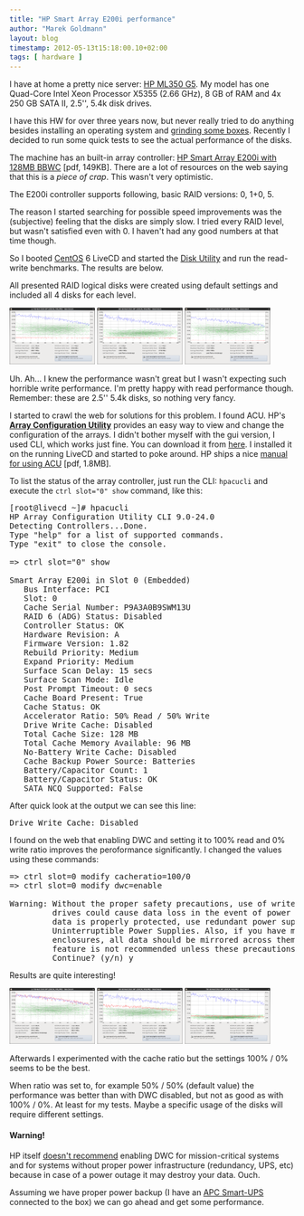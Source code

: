 ```yaml
---
title: "HP Smart Array E200i performance"
author: "Marek Goldmann"
layout: blog
timestamp: 2012-05-13t15:18:00.10+02:00
tags: [ hardware ]
---
```


I have at home a pretty nice server: [HP ML350 G5](http://h18004.www1.hp.com/products/quickspecs/12475_na/12475_na.HTML). My model has one Quad-Core Intel Xeon Processor X5355 (2.66 GHz), 8 GB of RAM and 4x 250 GB SATA II, 2.5'', 5.4k disk drives.

I have this HW for over three years now, but never really tried to do anything besides installing an operating system and [grinding some boxes](http://boxgrinder.org/). Recently I decided to run some quick tests to see the actual performance of the disks.

The machine has an built-in array controller: [HP Smart Array E200i with 128MB BBWC](http://h18000.www1.hp.com/products/quickspecs/DS_00055/DS_00055.PDF) [pdf, 149KB]. There are a lot of resources on the web saying that this is a *piece of crap*. This wasn't very optimistic.

The E200i controller supports following, basic RAID versions: 0, 1+0, 5.

The reason I started searching for possible speed improvements was the (subjective) feeling that the disks are simply slow. I tried every RAID level, but wasn't satisfied even with 0. I haven't had any good numbers at that time though.

So I booted [CentOS](http://centos.org/) 6 LiveCD and started the [Disk Utility](http://en.wikipedia.org/wiki/Palimpsest_Disk_Utility) and run the read-write benchmarks. The results are below.

<div class="alert alert-info">
All presented RAID logical disks were created using default settings and included all 4 disks for each level.
</div>

<a rel="without" class="picture" href="/images/raid/raid0.png" title="Default RAID 0"><img style="width: 30%;" alt="RAID 0 without DWC" src="/images/raid/raid0.png" /></a>
<a rel="without" class="picture" href="/images/raid/raid10.png" title="Default RAID 1+0"><img style="width: 30%;" alt="RAID 1+0 without DWC" src="/images/raid/raid10.png" /></a>
<a rel="without" class="picture" href="/images/raid/raid5.png" title="Default RAID 5"><img style="width: 30%;" alt="RAID 5 without DWC" src="/images/raid/raid5.png" /></a>

Uh. Ah... I knew the performance wasn't great but I wasn't expecting such horrible write performance. I'm pretty happy with read performance though. Remember: these are 2.5'' 5.4k disks, so nothing very fancy.

I started to crawl the web for solutions for this problem. I found ACU. HP's **[Array Configuration Utility](http://h18004.www1.hp.com/products/servers/proliantstorage/software-management/acumatrix/index.html)** provides an easy way to view and change the configuration of the arrays. I didn't bother myself with the gui version, I used CLI, which works just fine. You can download it from [here](http://h20000.www2.hp.com/bizsupport/TechSupport/DriverDownload.jsp?prodNameId=468781&amp;lang=en&amp;cc=us&amp;prodTypeId=18964&amp;prodSeriesId=468780&amp;taskId=135). I installed it on the running LiveCD and started to poke around. HP ships a nice [manual for using ACU](http://h20000.www2.hp.com/bizsupport/TechSupport/CoreRedirect.jsp?redirectReason=DocIndexPDF&amp;prodSeriesId=468780&amp;targetPage=http%3A%2F%2Fbizsupport1.austin.hp.com%2Fbc%2Fdocs%2Fsupport%2FSupportManual%2Fc00729544%2Fc00729544.pdf) [pdf, 1.8MB].

To list the status of the array controller, just run the CLI: `hpacucli` and execute the `ctrl slot="0" show` command, like this:

<pre>
[root@livecd ~]# hpacucli
HP Array Configuration Utility CLI 9.0-24.0
Detecting Controllers...Done.
Type "help" for a list of supported commands.
Type "exit" to close the console.

=> ctrl slot="0" show

Smart Array E200i in Slot 0 (Embedded)
   Bus Interface: PCI
   Slot: 0
   Cache Serial Number: P9A3A0B9SWM13U
   RAID 6 (ADG) Status: Disabled
   Controller Status: OK
   Hardware Revision: A
   Firmware Version: 1.82
   Rebuild Priority: Medium
   Expand Priority: Medium
   Surface Scan Delay: 15 secs
   Surface Scan Mode: Idle
   Post Prompt Timeout: 0 secs
   Cache Board Present: True
   Cache Status: OK
   Accelerator Ratio: 50% Read / 50% Write
   Drive Write Cache: Disabled
   Total Cache Size: 128 MB
   Total Cache Memory Available: 96 MB
   No-Battery Write Cache: Disabled
   Cache Backup Power Source: Batteries
   Battery/Capacitor Count: 1
   Battery/Capacitor Status: OK
   SATA NCQ Supported: False
</pre>

After quick look at the output we can see this line:

<pre>
Drive Write Cache: Disabled
</pre>

I found on the web that enabling DWC and setting it to 100% read and 0% write ratio improves the peroformance significantly. I changed the values using these commands:

<pre>
=> ctrl slot=0 modify cacheratio=100/0
=> ctrl slot=0 modify dwc=enable

Warning: Without the proper safety precautions, use of write cache on physical
         drives could cause data loss in the event of power failure. To ensure
         data is properly protected, use redundant power supplies and
         Uninterruptible Power Supplies. Also, if you have multiple storage
         enclosures, all data should be mirrored across them. Use of this
         feature is not recommended unless these precautions are followed.
         Continue? (y/n) y
</pre>

Results are quite interesting!

<a rel="with" class="picture" href="/images/raid/raid0dwc.png" title="Default RAID 0 with DWC enabled"><img style="width: 30%;" alt="RAID 0 with DWC" src="/images/raid/raid0dwc.png" /></a>
<a rel="with" class="picture" href="/images/raid/raid10dwc.png" title="Default RAID 1+0 with DWC enabled"><img style="width: 30%;" alt="RAID 1+0 with DWC" src="/images/raid/raid10dwc.png" /></a>
<a rel="with" class="picture" href="/images/raid/raid5dwc.png" title="Default RAID 5 with DWC enabled"><img style="width: 30%;" alt="RAID 5 with DWC" src="/images/raid/raid5dwc.png" /></a>

Afterwards I experimented with the cache ratio but the settings 100% / 0% seems to be the best.

When ratio was set to, for example 50% / 50% (default value) the performance was better than with DWC disabled, but not as good as with 100% / 0%. At least for my tests. Maybe a specific usage of the disks will require different settings.

<script type="text/javascript">
    $('.picture').colorbox();
</script>

<div class="alert alert-block">
<h4 class="alert-heading">Warning!</h4>
HP itself <a href="http://h20000.www2.hp.com/bizsupport/TechSupport/Document.jsp?objectID=c01149818&amp;lang=en&amp;cc=us&amp;taskId=101&amp;prodSeriesId=1121586&amp;prodTypeId=15351">doesn't recommend</a> enabling DWC for mission-critical systems and for systems without proper power infrastructure (redundancy, UPS, etc) because in case of a power outage it may destroy your data. Ouch.
</div>

Assuming we have proper power backup (I have an [APC Smart-UPS](http://www.apc.com/products/resource/include/techspec_index.cfm?base_sku=SUA1000I) connected to the box) we can go ahead and get some performance.

